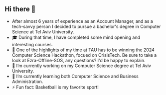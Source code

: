## Hi there 👋

- After almost 6 years of experience as an Account Manager, and as a tech-savvy person I decided to pursue a bachelor's degree in Computer Science at Tel Aviv   University.
- 🎓 During that time, I have completed some mind opening and interesting courses.
- 🥇 One of the highlights of my time at TAU has to be winning the 2024 Computer Science Hackathon, focued on CrisisTech. Be sure to take a look at Ezra-Offline-SOS, any questions? I'd be happy to explain.
- 🔭 I’m currently working on my Computer Science degree at Tel Aviv University.
- 🌱 I’m currently learning both Computer Science and Business Administration.
- ⚡ Fun fact: Basketball is my favorite sport!
